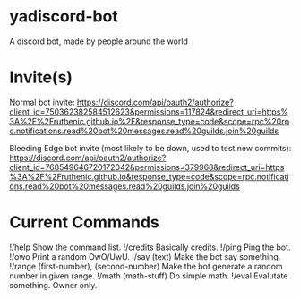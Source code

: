 # yadiscord-bot
A discord bot, made by people around the world

# Invite(s)
Normal bot invite: https://discord.com/api/oauth2/authorize?client_id=750362382584512623&permissions=117824&redirect_uri=https%3A%2F%2Fruthenic.github.io%2F&response_type=code&scope=rpc%20rpc.notifications.read%20bot%20messages.read%20guilds.join%20guilds

Bleeding Edge bot invite (most likely to be down, used to test new commits): https://discord.com/api/oauth2/authorize?client_id=768549646720172042&permissions=379968&redirect_uri=https%3A%2F%2Fruthenic.github.io&response_type=code&scope=rpc.notifications.read%20bot%20messages.read%20guilds.join%20guilds

# Current Commands
!/help Show the command list.
!/credits Basically credits.
!/ping Ping the bot.
!/owo Print a random OwO/UwU.
!/say (text) Make the bot say something.
!/range (first-number), (second-number) Make the bot generate a random number in given range.
!/math (math-stuff) Do simple math.
!/eval Evalutate something. Owner only.
